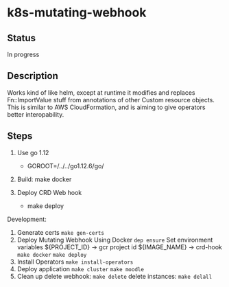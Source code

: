 # k8s-mutating-webhook

## Status
In progress

## Description
Works kind of like helm, except at runtime it modifies and replaces Fn::ImportValue stuff from annotations of other Custom resource objects.
This is similar to AWS CloudFormation, and is aiming to give operators better interopability.


## Steps

1. Use go 1.12
   - GOROOT=/../../go1.12.6/go/

2. Build:
   make docker

3. Deploy CRD Web hook
   - make deploy

Development:

1. Generate certs
    `make gen-certs`
2. Deploy Mutating Webhook Using Docker
    `dep ensure`
    Set environment variables
    ${PROJECT_ID} -> gcr project id
    ${IMAGE_NAME} -> crd-hook
    `make docker`
    `make deploy`
3. Install Operators
    `make install-operators`
4. Deploy application
    `make cluster`
    `make moodle`
5. Clean up
delete webhook: `make delete`
delete instances: `make delall`
